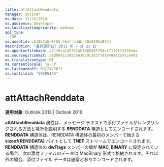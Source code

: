 ```yaml
---
title: attAttachRenddata
manager: soliver
ms.date: 11/16/2014
ms.audience: Developer
ms.localizationpriority: medium
api_type:
- COM
ms.assetid: c510b7a5-0f55-46af-bddb-40a8195a84d4
description: '最終更新日: 2011 年 7 月 23 日'
ms.openlocfilehash: a21f6ca242f07abf865885794cf71f0ff3135eba
ms.sourcegitcommit: a1d9041c20256616c9c183f7d1049142a7ac6991
ms.translationtype: MT
ms.contentlocale: ja-JP
ms.lasthandoff: 09/24/2021
ms.locfileid: "59605175"
---
```

# <a name="attattachrenddata"></a>attAttachRenddata

  
  
**適用対象**: Outlook 2013 | Outlook 2016 
  
**attAttachRenddata** 属性は、メッセージ テキストで添付ファイルがレンダリングされる方法と場所を説明する **RENDDATA** 構造としてエンコードされます。 **RENDDATA** 構造体は、RENDDATA 構造体の最初のメンバーで始まる **sizeof(RENDDATA)** バイトとして **TNEF** ストリームでエンコードされます。 **RENDDATA** 構造体の **dwFlags** メンバーの値が **MAC_BINARY** に設定されている場合、次の添付ファイルのデータは MacBinary 形式で格納されます。それ以外の場合、添付ファイル データは通常どおりエンコードされます。
  

